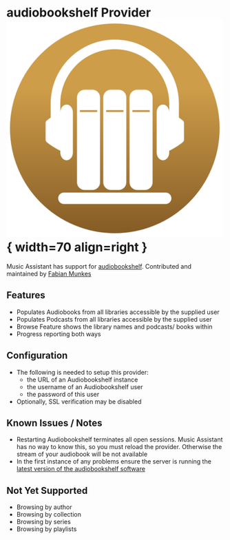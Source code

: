 # audiobookshelf Provider ![Preview image](../assets/icons/audiobookshelf-icon.png){ width=70 align=right }

Music Assistant has support for [audiobookshelf](https://www.audiobookshelf.org/). Contributed and maintained by [Fabian Munkes](https://github.com/fmunkes)

## Features

- Populates Audiobooks from all libraries accessible by the supplied user
- Populates Podcasts from all libraries accessible by the supplied user
- Browse Feature shows the library names and podcasts/ books within
- Progress reporting both ways

## Configuration

- The following is needed to setup this provider:
  - the URL of an Audiobookshelf instance
  - the username of an Audiobookshelf user
  - the password of this user
- Optionally, SSL verification may be disabled

## Known Issues / Notes

- Restarting Audiobookshelf terminates all open sessions. Music Assistant has no way to know this, so you must reload the provider. Otherwise the stream of your audiobook will be not available
- In the first instance of any problems ensure the server is running the [latest version of the audiobookshelf software](https://github.com/advplyr/audiobookshelf/releases)

## Not Yet Supported

- Browsing by author
- Browsing by collection
- Browsing by series
- Browsing by playlists
